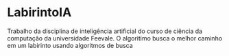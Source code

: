 # LabirintoIA
Trabalho da disciplina de inteligência artificial do curso de ciência da computação da universidade Feevale. O algoritimo busca o melhor caminho em um labirinto usando algoritmos de busca
